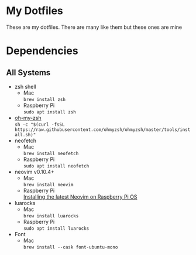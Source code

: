 # My Dotfiles
These are my dotfiles. There are many like them but these ones are mine

# Dependencies
## All Systems
* zsh shell
  * Mac <br>
    `brew install zsh`
  * Raspberry Pi <br>
    `sudo apt install zsh`
* [oh-my-zsh](https://ohmyz.sh) <br>
  `sh -c "$(curl -fsSL https://raw.githubusercontent.com/ohmyzsh/ohmyzsh/master/tools/install.sh)"`
* neofetch
  * Mac <br>
    `brew install neofetch`
  * Raspberry Pi <br>
    `sudo apt install neofetch`
* neovim v0.10.4+
  * Mac <br>
    `brew install neovim`
  * Raspberry Pi <br>
    [Installing the latest Neovim on Raspberry Pi OS](https://luther.io/articles/how-to-install-neovim-on-raspberry-pi/)
* luarocks
  * Mac <br>
    `brew install luarocks`
  * Raspberry Pi <br>
    `sudo apt install luarocks`
* Font
  * Mac <br>
    `brew install --cask font-ubuntu-mono`
